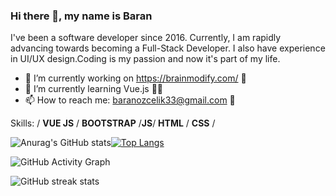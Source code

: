 ### Hi there 👋, my name is Baran

I've been a software developer since 2016. Currently, I am rapidly advancing towards becoming a Full-Stack Developer. I also have experience in UI/UX design.Coding is my passion and now it's part of my life.

- 🔭 I’m currently working on https://brainmodify.com/ 🔗
- 🌱 I’m currently learning Vue.js 🐱‍💻
- 📫 How to reach me: baranozcelik33@gmail.com 📧

Skills: / **VUE JS** / **BOOTSTRAP** /**JS**/ **HTML** / **CSS** /

![Anurag's GitHub stats](https://github-readme-stats.vercel.app/api?username=BaranOzcelik&theme=dark&show_icons=true)[![Top Langs](https://github-readme-stats.vercel.app/api/top-langs/?username=BaranOzcelik&layout=compact)](https://github.com/anuraghazra/github-readme-stats)

![GitHub Activity Graph](https://activity-graph.herokuapp.com/graph?username=BaranOzcelik)  

![GitHub streak stats](https://github-readme-streak-stats.herokuapp.com/?user=BaranOzcelik)  
